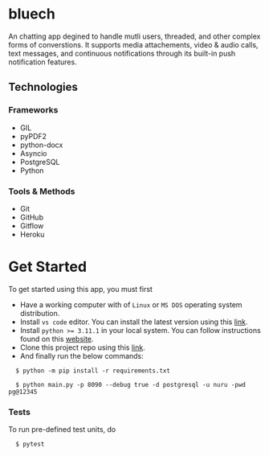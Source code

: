 # bluech

An chatting app degined to handle mutli users, threaded, and other complex forms of converstions. It supports media attachements, video & audio calls, text messages, and continuous notifications through its built-in push notification features.


## Technologies

### Frameworks

- GIL
- pyPDF2
- python-docx
- Asyncio
- PostgreSQL
- Python

### Tools & Methods

- Git
- GitHub
- Gitflow
- Heroku


# Get Started

To get started using this app, you must first

- Have a working computer with of `Linux` or `MS DOS` operating system distribution.
- Install `vs code` editor. You can install the latest version using this [link]().
- Install `python >= 3.11.1` in your local system. You can follow instructions found on this [website]().
- Clone this project repo using this [link](../../).
- And finally run the below commands:
```shell
  $ python -m pip install -r requirements.txt
  
  $ python main.py -p 8090 --debug true -d postgresql -u nuru -pwd pg@12345
```

### Tests

To run pre-defined test units, do

```shell
  $ pytest
```

### 
